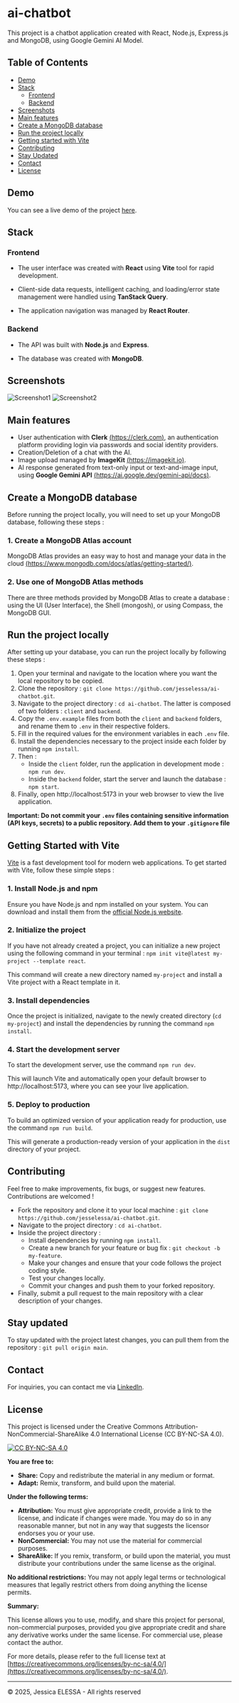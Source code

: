 # ai-chatbot

This project is a chatbot application created with React, Node.js, Express.js and MongoDB, using Google Gemini AI Model.

## Table of Contents

- [Demo](#demo)
- [Stack](#stack)
  - [Frontend](#frontend)
  - [Backend](#backend)
- [Screenshots](#screenshots)
- [Main features](#main-features)
- [Create a MongoDB database](#create-a-mongodb-database)
- [Run the project locally](#run-the-project-locally)
- [Getting started with Vite](#getting-started-with-vite)
- [Contributing](#contributing)
- [Stay Updated](#stay-updated)
- [Contact](#contact)
- [License](#license)

## Demo

You can see a live demo of the project [here](https://ai-chatbot.jesselessa.dev/).

## Stack

### Frontend

- The user interface was created with **React** using **Vite** tool for rapid development.

- Client-side data requests, intelligent caching, and loading/error state management were handled using **TanStack Query**.

- The application navigation was managed by **React Router**.

### Backend

- The API was built with **Node.js** and **Express**.

- The database was created with **MongoDB**.

## Screenshots

![Screenshot1](./client/public/screenshot1.png)
![Screenshot2](./client/public/screenshot2.png)

## Main features

- User authentication with **Clerk** [(https://clerk.com)](https://clerk.com), an authentication platform providing login via passwords and social identity providers.
- Creation/Deletion of a chat with the AI.
- Image upload managed by **ImageKit** [(https://imagekit.io)](https://imagekit.io).
- AI response generated from text-only input or text-and-image input, using **Google Gemini API** [(https://ai.google.dev/gemini-api/docs)](https://ai.google.dev/gemini-api/docs).

## Create a MongoDB database

Before running the project locally, you will need to set up your MongoDB database, following these steps :

### 1. Create a MongoDB Atlas account

MongoDB Atlas provides an easy way to host and manage your data in the cloud [(https://www.mongodb.com/docs/atlas/getting-started/)](https://www.mongodb.com/docs/atlas/getting-started/).

### 2. Use one of MongoDB Atlas methods

There are three methods provided by MongoDB Atlas to create a database : using the UI (User Interface), the Shell (mongosh), or using Compass, the MongoDB GUI.

## Run the project locally

After setting up your database, you can run the project locally by following these steps :

1.  Open your terminal and navigate to the location where you want the local repository to be copied.
2.  Clone the repository : `git clone https://github.com/jesselessa/ai-chatbot.git`.
3.  Navigate to the project directory : `cd ai-chatbot`. The latter is composed of two folders : `client` and `backend`.
4.  Copy the `.env.example` files from both the `client` and `backend` folders, and rename them to `.env` in their respective folders.
5.  Fill in the required values for the environment variables in each `.env` file.
6.  Install the dependencies necessary to the project inside each folder by running `npm install`.
7.  Then :
    - Inside the `client` folder, run the application in development mode : `npm run dev`.
    - Inside the `backend` folder, start the server and launch the database : `npm start`.
8.  Finally, open http://localhost:5173 in your web browser to view the live application.

**Important: Do not commit your `.env` files containing sensitive information (API keys, secrets) to a public repository. Add them to your `.gitignore` file**

## Getting Started with Vite

[Vite](https://vitejs.dev/) is a fast development tool for modern web applications. To get started with Vite, follow these simple steps :

### 1. Install Node.js and npm

Ensure you have Node.js and npm installed on your system. You can download and install them from the [official Node.js website](https://nodejs.org/en).

### 2. Initialize the project

If you have not already created a project, you can initialize a new project using the following command in your terminal : `npm init vite@latest my-project --template react`.

This command will create a new directory named `my-project` and install a Vite project with a React template in it.

### 3. Install dependencies

Once the project is initialized, navigate to the newly created directory (`cd my-project`) and install the dependencies by running the command `npm install`.

### 4. Start the development server

To start the development server, use the command `npm run dev`.

This will launch Vite and automatically open your default browser to http://localhost:5173, where you can see your live application.

### 5. Deploy to production

To build an optimized version of your application ready for production, use the command `npm run build`.

This will generate a production-ready version of your application in the `dist` directory of your project.

## Contributing

Feel free to make improvements, fix bugs, or suggest new features. Contributions are welcomed !

- Fork the repository and clone it to your local machine : `git clone https://github.com/jesselessa/ai-chatbot.git`.
- Navigate to the project directory : `cd ai-chatbot`.
- Inside the project directory :
  - Install dependencies by running `npm install`.
  - Create a new branch for your feature or bug fix : `git checkout -b my-feature`.
  - Make your changes and ensure that your code follows the project coding style.
  - Test your changes locally.
  - Commit your changes and push them to your forked repository.
- Finally, submit a pull request to the main repository with a clear description of your changes.

## Stay updated

To stay updated with the project latest changes, you can pull them from the repository : `git pull origin main`.

## Contact

For inquiries, you can contact me via [LinkedIn](https://www.linkedin.com/in/jesselessa/).

## License

This project is licensed under the Creative Commons Attribution-NonCommercial-ShareAlike 4.0 International License (CC BY-NC-SA 4.0).

[![CC BY-NC-SA 4.0](https://licensebuttons.net/l/by-nc-sa/4.0/88x31.png)](https://creativecommons.org/licenses/by-nc-sa/4.0/)

**You are free to:**

- **Share:** Copy and redistribute the material in any medium or format.
- **Adapt:** Remix, transform, and build upon the material.

**Under the following terms:**

- **Attribution:** You must give appropriate credit, provide a link to the license, and indicate if changes were made. You may do so in any reasonable manner, but not in any way that suggests the licensor endorses you or your use.
- **NonCommercial:** You may not use the material for commercial purposes.
- **ShareAlike:** If you remix, transform, or build upon the material, you must distribute your contributions under the same license as the original.

**No additional restrictions:** You may not apply legal terms or technological measures that legally restrict others from doing anything the license permits.

**Summary:**

This license allows you to use, modify, and share this project for personal, non-commercial purposes, provided you give appropriate credit and share any derivative works under the same license. For commercial use, please contact the author.

For more details, please refer to the full license text at [https://creativecommons.org/licenses/by-nc-sa/4.0/](https://creativecommons.org/licenses/by-nc-sa/4.0/).

---

&copy; 2025, Jessica ELESSA - All rights reserved
